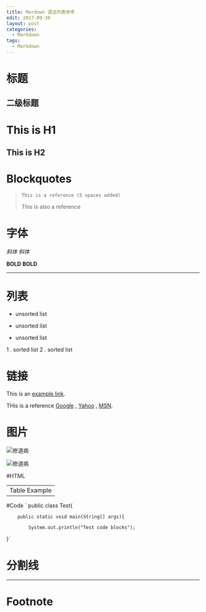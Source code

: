 ```yaml
---
title: Mardown 语法列表参考
edit: 2017-09-30
layout: post
categories:
  - Markdown
tags:
  - Markdown
---
```


# 标题

## 二级标题

This is H1
==========

This is H2
----------


# Blockquotes

>     This is a reference (5 spaces added)
> This is also a reference

# 字体

*斜体*
_斜体_

**BOLD**
__BOLD__

---

# 列表
- unsorted list
* unsorted list
- unsorted list

1 . sorted list
2 . sorted list

# 链接
This is an [example link](http://example.com/).

THis is a reference [Google][1] , [Yahoo][2] , [MSN][3].  

[1]: http://google.com/        "Google"
[2]: http://search.yahoo.com/  "Yahoo Search"
[3]: http://search.msn.com/    "MSN Search"

# 图片
![修道病](https://images-cn.ssl-images-amazon.com/images/I/41cAc83vfTL._SX351_BO1,204,203,200_.jpg)

![修道病][id]

[id]: https://images-cn.ssl-images-amazon.com/images/I/41cAc83vfTL._SX351_BO1,204,203,200_.jpg "修道病"

#HTML
<table>
    <tr>
        <td>Table Example</td>
    </tr>
</table>


#Code
`	public class Test{

		public static void main(String[] args){

			System.out.println("Test code blocks");
}`

# 分割线
***

# Footnote
[^Hello]: Hi
